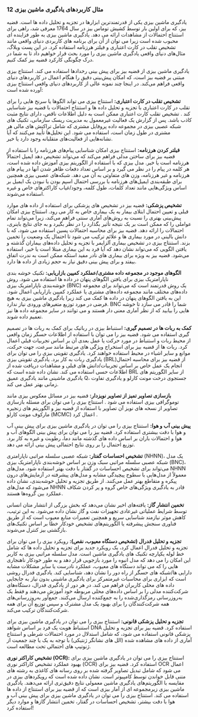

### 12 مثال کاربردهای یادگیری ماشین بیزی

یادگیری ماشین بیزی یکی از قدرتمندترین ابزارها در تجزیه و تحلیل داده ها است. قضیه بیز، که برای اولین بار توسط کشیش توماس بیز در سال 1764 معرفی شد، راهی برای استنتاج احتمالات از مشاهدات ارائه می دهد. یادگیری ماشین بیزی به طور فزاینده ای محبوب شده است زیرا می توان از آن برای برنامه های کاربردی دنیای واقعی مانند تشخیص تقلب در کارت اعتباری و فیلتر هرزنامه استفاده کرد. در این پست وبلاگ، مثال‌های دنیای واقعی یادگیری ماشین بیزی را مورد بحث قرار خواهیم داد تا به شما در درک چگونگی کارکرد قضیه بیز کمک کنیم.

یادگیری ماشین بیزی از قضیه بیز برای پیش بینی رخدادها استفاده می کند. استنتاج بیزی مبتنی بر قضیه بیز است، که امکان پیش‌بینی دقیق را هنگام اعمال در کاربردهای دنیای واقعی فراهم می‌کند. در اینجا چند نمونه عالی از کاربردهای دنیای واقعی استنتاج بیزی آورده شده است:

**تشخیص تقلب در کارت اعتباری:** استنتاج بیزی می تواند الگوها یا سرنخ هایی را برای تقلب در کارت اعتباری با تجزیه و تحلیل داده ها و استنتاج احتمالات با قضیه بیز شناسایی کند . تشخیص تقلب کارت اعتباری ممکن است به دلیل اطلاعات ناقص، دارای نتایج مثبت کاذب باشد. پس از گزارش یک فعالیت غیرمعمول به مدیریت ریسک سازمانی، تکنیک های شبکه عصبی بیزی در مجموعه داده پروفایل مشتری که شامل تراکنش های مالی هر مشتری در طول زمان است، استفاده می شود. این تحلیل‌ها تأیید می‌کنند که آیا نشانه‌هایی از فعالیت‌های متقلبانه وجود دارد یا خیر.

**فیلتر کردن هرزنامه:** استنتاج بیزی امکان شناسایی پیام‌های هرزنامه را با استفاده از قضیه بیز برای ساختن مدلی فراهم می‌کند که می‌تواند تشخیص دهد ایمیل احتمالاً هرزنامه است یا خیر. مدل بیزی که با استفاده از الگوریتم بیزی آموزش داده شده است، هر کلمه در پیام را در نظر می گیرد و بر اساس تعداد دفعات ظاهر شدن آنها در پیام های هرزنامه و غیر هرزنامه، وزن های متفاوتی به آن می دهد. شبکه‌های عصبی بیزی همچنین برای طبقه‌بندی ایمیل‌های هرزنامه با بررسی احتمال اسپم بودن یا نبودن یک ایمیل بر اساس ویژگی‌هایی مانند تعداد کلمات، طول کلمه، وجود/غیاب کاراکترهای خاص و غیره استفاده می‌شوند.

**تشخیص پزشکی:** قضیه بیز در تشخیص های پزشکی برای استفاده از داده های موارد قبلی و تعیین احتمال ابتلای بیمار به یک بیماری خاص به کار می رود. استنتاج بیزی امکان پیش‌بینی بهتری را نسبت به روش‌های آماری سنتی فراهم می‌کند، زیرا می‌تواند تمام عواملی را که ممکن است بر یک نتیجه تأثیر بگذارد را در نظر بگیرد و به جای نتایج باینری، احتمالات را ارائه دهد. قضیه بیز برای محاسبه احتمالات پسین استفاده می شود، که با دانش بالینی در مورد بیماری ها و علائم ترکیب می شود تا احتمال یک وضعیت را تخمین بزند. استنتاج بیزی در تشخیص بیماری آلزایمر با تجزیه و تحلیل داده‌های بیماران گذشته و یافتن الگویی که می‌تواند نشان دهد که آیا فرد به این بیماری مبتلا است یا خیر، استفاده می‌شود. قضیه بیز به ویژه برای بیماری های نادر مفید استکه ممکن است به ندرت اتفاق بیفتد و برای پیش بینی دقیق نیاز به حجم زیادی از داده ها دارد.

**الگوهای موجود در مجموعه داده مشتری/عملکرد کمپین بازاریابی:** تکنیک خوشه بندی ناپارامتریک بیزی برای یافتن الگوهای پنهان در داده ها استفاده می شود. روش خوشه‌بندی ناپارامتریک بیزی (BNC) یک روش قدرتمند است که می‌تواند برای مجموعه داده‌های مختلف مانند مجموعه داده‌های مشتری یا عملکرد کمپین بازاریابی اعمال شود. این به یافتن الگوهای پنهان در داده ها کمک می کند زیرا یادگیری ماشین بیزی به هیچ فرضی در مورد توزیع متغیرهای ورودی نیاز ندارد. BNC شما را قادر می سازد تا خوشه هایی را بیابید که از نظر آماری معنی دار هستند و می توانند در سایر مجموعه داده ها نیز تعمیم داده شوند.

**کمک به ربات ها در تصمیم گیری:** استنباط بیزی در رباتیک برای کمک به ربات ها در تصمیم گیری استفاده می شود. قضیه بیز را می توان با استفاده از اطلاعات حسگر زمان واقعی از محیط ربات و استنباط در مورد حرکت یا عمل بعدی آن بر اساس تجربیات قبلی اعمال کرد. ربات ها از قضیه بیز برای استخراج ویژگی های مرتبط مانند سرعت، جهت حرکت، موانع و سایر اشیاء در محیط استفاده خواهند کرد. یادگیری تقویتی بیزی را می توان برای یادگیری ربات به کار برد. یادگیری تقویتی بیزی (BRL)از قضیه بیز برای محاسبه احتمال انجام یک عمل خاص بر اساس تجربیات/دانش های قبلی و مشاهدات دریافت شده از اطلاعات حسی استفاده می کند. نشان داده شده است که BRL از سایر الگوریتم های یادگیری ماشینی مانند یادگیری عمیق Q، جستجوی درخت مونت کارلو و یادگیری تفاوت زمانی بهتر عمل می کند.

**بازسازی تصاویر تمیز از تصاویر نویزدار:** قضیه بیز در مسائل معکوس بیزی مانند توموگرافی بیزی استفاده می شود . استنتاج بیزی را می توان برای مسئله بازسازی تصاویر از نسخه های نویز آن تصاویر با استفاده از قضیه بیز و الگوریتم های زنجیره مارکوف مونت کارلو (MCMC) اعمال کرد .

**پیش بینی آب و هوا:** استنتاج بیزی را می توان در یادگیری ماشین بیزی برای پیش بینی آب و هوا با دقت بیشتری استفاده کرد. قضیه بیز را می توان برای پیش بینی الگوهای آب و هوا و احتمالات باران بر اساس داده های گذشته مانند دما، رطوبت و غیره به کار برد. توزیع احتمال را بر روی نتایج احتمالی پیش بینی ارائه می دهد.

**تشخیص احساسات گفتار:** شبکه عصبی سلسله مراتبی ناپارامتری (NHNN)، یک مدل شبکه عصبی سلسله مراتبی سبک وزن بر اساس خوشه‌بندی ناپارامتریک بیزی (BNC)، می‌تواند برای تشخیص احساسات در گفتار با دقت بهتر استفاده شود. مدل‌های NHNN معمولاً از مدل‌هایی با سطوح پیچیدگی مشابه و مدل‌های پیشرفته در آزمایش‌های درون پیکره و متقاطع بهتر عمل می‌کنند. از طریق تجزیه و تحلیل خوشه‌بندی، نشان داده می‌شود که مدل‌های NHNN قادر به یادگیری ویژگی‌های خاص گروه و پر کردن شکاف عملکرد بین گروه‌ها هستند. 

**تخمین انتشار گاز:** یافته‌های اخیر نشان می‌دهد که بخش بزرگی از انتشار متان انسانی توسط شرایط عملیاتی غیرعادی تجهیزات نفت و گاز نشان داده می‌شود. به این ترتیب، کاهش موثر نیازمند شناسایی سریع و همچنین تعمیرات منابع معیوب است که از طریق فناوری سنجش پیشرفته یا الگوریتم‌های تشخیص خودکار خطا بر اساس تکنیک‌های بازگشتی بیز کنترل می‌شوند.

**تجزیه و تحلیل فدرال (تشخیص دستگاه معیوب، نقص):** رویکرد بیزی را می توان برای تجزیه و تحلیل فدرال اعمال کرد، یک رویکرد جدید برای تجزیه و تحلیل داده ها که شامل خط لوله یکپارچه تکنیک های یادگیری ماشین است. مدل سلسله مراتبی بیزی به کاربر این امکان را می دهد که مدل انبوه را مورد بازجویی قرار دهد و به طور خودکار ناهنجاری هایی را که می تواند دستگاه های معیوب، عملکرد نادرست یا سایر مشکلات مشابه دارایی ها/شبکه های حسگر از راه دور را نشان دهد، شناسایی کند. یادگیری فدرال روشی است که ابزاری برای محاسبات غیرمتمرکز برای یادگیری ماشینی بدون نیاز به جابجایی داده های محلی کاربران فراهم می کند. در هر دور از یادگیری فدرال، دستگاه‌های شرکت‌کننده مدلی را بر اساس داده‌های محلی مربوطه خود آموزش می‌دهند و فقط یک به‌روزرسانی رمزگذاری‌شده را به جمع‌کننده ارسال می‌کنند. جمع‌آور به‌روزرسانی‌های همه شرکت‌کنندگان را برای بهبود یک مدل مشترک و سپس توزیع آن برای همه شرکت‌کنندگان ترکیب می‌کند.

**تجزیه و تحلیل پزشکی قانونی:** استنتاج بیزی را می توان در یادگیری ماشین بیزی برای استنباط هویت یک فرد بر اساس شواهد DNA استفاده کرد. قضیه بیز برای تجزیه و تحلیل پزشکی قانونی استفاده می شود، که شامل استدلال در مورد احتمالات شرطی و استنتاج آماری از داده های مشاهده شده (الل های نشانگر ژنتیکی) با توجه به یک یا چند جمعیت از ژنوتیپ های احتمالی تحت مطالعه است.

**تشخیص کاراکتر نوری (OCR):** استنتاج بیزی را می توان در یادگیری ماشین بیزی برای بهبود عملکرد تشخیص کاراکتر نوری (OCR) استفاده کرد. قضیه بیز برای OCR اعمال می شود که شامل تبدیل تصاویر گرفته شده بر روی رسانه های کاغذی به رشته های متنی قابل خواندن توسط کامپیوتر است. نشان داده شده است که رویکردهای بیزی در مقایسه با الگوریتم‌های یادگیری ماشین معمولی نتایج دقیق‌تری ارائه می‌دهند.
یادگیری ماشین بیزی زیرمجموعه ای از آمار بیزی است که از قضیه بیز برای استنتاج از داده ها استفاده می کند. استنتاج بیزی را می توان در یادگیری ماشین بیزی برای پیش بینی آب و هوا با دقت بیشتر، تشخیص احساسات در گفتار، تخمین انتشار گازها و موارد دیگر استفاده کرد!
